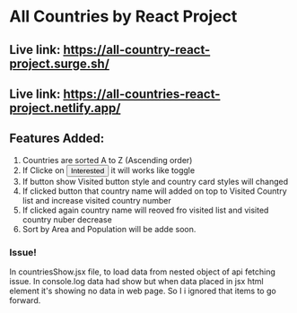 # All Countries by React Project
## Live link: https://all-country-react-project.surge.sh/
## Live link: https://all-countries-react-project.netlify.app/

## Features Added:

1. Countries are sorted A to Z (Ascending order)
2. If Clicke on <button>Interested</button> it will works like toggle
3. If button show Visited button style and country card styles will changed
4. If clicked button that country name will added on top to Visited Country list and increase visited country number
5. If clicked again country name will reoved fro visited list and visited country nuber decrease
6. Sort by Area and Population will be adde soon.

### Issue!
In countriesShow.jsx file, to load data from nested object of api fetching issue. In console.log data had show but when data placed in jsx html element it's showing no data in web page. So I i ignored that items to go forward.